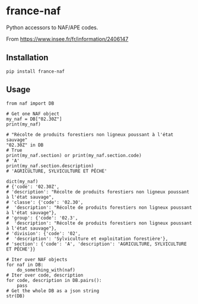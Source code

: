 # france-naf

Python accessors to NAF/APE codes.

From https://www.insee.fr/fr/information/2406147

## Installation

    pip install france-naf


## Usage

    from naf import DB

    # Get one NAF object
    my_naf = DB["02.30Z"]
    print(my_naf)

    # "Récolte de produits forestiers non ligneux poussant à l'état sauvage"
    "02.30Z" in DB
    # True
    print(my_naf.section) or print(my_naf.section.code)
    # 'A'
    print(my_naf.section.description)
    # 'AGRICULTURE, SYLVICULTURE ET PÊCHE'

    dict(my_naf)
    # {'code': '02.30Z',
    # 'description': "Récolte de produits forestiers non ligneux poussant à l'état sauvage",
    # 'classe': {'code': '02.30',
    #  'description': "Récolte de produits forestiers non ligneux poussant à l'état sauvage"},
    # 'group': {'code': '02.3',
    #  'description': "Récolte de produits forestiers non ligneux poussant à l'état sauvage"},
    # 'division': {'code': '02',
    #  'description': 'Sylviculture et exploitation forestière'},
    # 'section': {'code': 'A', 'description': 'AGRICULTURE, SYLVICULTURE ET PÊCHE'}}

    # Iter over NAF objects
    for naf in DB:
        do_something_with(naf)
    # Iter over code, description
    for code, description in DB.pairs():
        pass
    # Get the whole DB as a json string
    str(DB)
